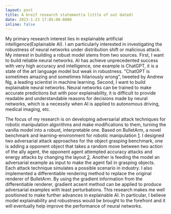 ```yaml
---
layout: post
title: A breif research statement(a little of out dated)
date: 2023-1-23 17:05:00-0800
inline: false
---
```


My primary research interest lies in explainable artificial intelligence(Explainable AI). I am particularly interested in investigating the robustness of neural networks under distribution shift or malicious attack. My interest in building a robust model stems from two sources. First, I want to build reliable neural networks. AI has achieve unprecedented success with very high accuracy and intelligence, one example is ChatGPT, it is a state of the art language model but weak in robustness. "ChatGPT is sometimes amazing and sometimes hilariously wrong", tweeted by Andrew Ng, a leading scientist in machine learning. Second, I want to build explainable neural networks. Neural networks can be trained to make accurate predictions but with poor explainability, it is difficult to provide readable and understandable reasons for decisions made by neural networks, which is a necessity when AI is applied to autonomous driving, medical imaging, etc.

The focus of my research is on developing adversarial attack techniques for robotic manipulation algorithms and make modifications to them, turning the vanilla model into a robust, interpretable one. Based on BulletArm, a novel benchmark and learning-environment for robotic manipulation [1](https://github.com/ColinKohler/BulletArm). I designed two adversarial attack approaches for the object grasping benchmark, one is adding a opponent object that takes a random move between two action of the ally agent, the opponent agent attempted accuracy attacks and energy attacks by changing the layout [2](https://openreview.net/pdf?id=r88Isj2alz). Another is feeding the model an adversarial example as input to make the agent fail in grasping objects. Each attack technique simulates a possible scenario in industry. I also implemented a differentiable rendering method to replace the original renderer of BulletArm. By using the gradient information from the differentiable renderer, gradient acsent method can be applied to produce adversarial examples with least perturbations. This research makes me well positioned to make further advances in explainable AI. In particular, I believe model explainability and robustness would be brought to the forefront and it will eventually help improve the performance of neural networks.

